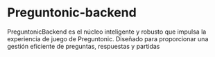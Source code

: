 # Preguntonic-backend
PreguntonicBackend es el núcleo inteligente y robusto que impulsa la experiencia de juego de Preguntonic. Diseñado para proporcionar una gestión eficiente de preguntas, respuestas y partidas
